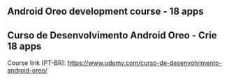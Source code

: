 ## Android Oreo development course - 18 apps

## Curso de Desenvolvimento Android Oreo - Crie 18 apps

Course link (PT-BR):
https://www.udemy.com/curso-de-desenvolvimento-android-oreo/
